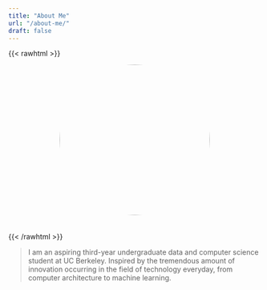 ```yaml
---
title: "About Me"
url: "/about-me/"
draft: false
---
```

{{< rawhtml >}}
<div>
<img src="/jeffreysung.jpeg" style="border-radius: 50%;height: 300px;width: 300px; display:block; margin:auto;">
</div>
<br/><br/>
{{< /rawhtml >}}  



> I am an aspiring third-year undergraduate data and computer science student at UC Berkeley. Inspired by the tremendous amount of innovation occurring in the field of technology everyday, from computer architecture to machine learning.